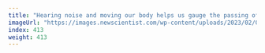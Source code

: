 ```yaml
---
title: "Hearing noise and moving our body helps us gauge the passing of time"
imageUrl: "https://images.newscientist.com/wp-content/uploads/2023/02/01111821/SEI_142459622.jpg?width=600"
index: 413
weight: 413
---
```

